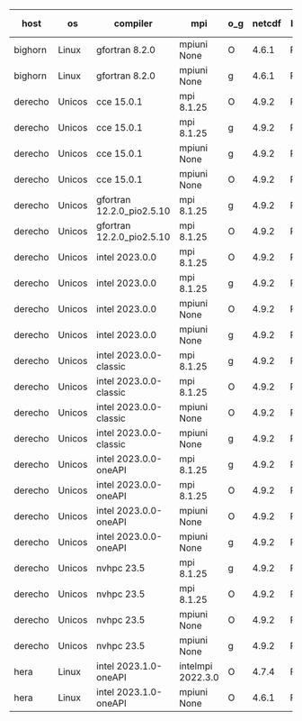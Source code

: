 

| host     | os       | compiler                              | mpi                      | o_g        | netcdf        | build       | u_pass          | u_fail          | s_pass            | s_fail            | e_pass             | e_fail             | nuopc_pass       | nuopc_fail       | artifacts link          |
|----------|----------|---------------------------------------|--------------------------|------------|---------------|-------------|-----------------|-----------------|-------------------|-------------------|--------------------|--------------------|------------------|------------------|-------------------------|
| bighorn | Linux | gfortran 8.2.0 | mpiuni None  | O | 4.6.1  | PASS | 12423 | 0 | 8 | 0 | 44 | 0 | None | None | <a href="https://github.com/esmf-org/esmf-test-artifacts/tree/5a5d52bd4dab2d232e1a88c9af10bb73347023e2/feature_devList/gfortran/8.2.0/O/mpiuni/None" target="_blank">5a5d52b</a> | 
| bighorn | Linux | gfortran 8.2.0 | mpiuni None  | g | 4.6.1  | PASS | None | None | None | None | None | None | None | None | <a href="https://github.com/esmf-org/esmf-test-artifacts/tree/9d90b4ce152a16f46d8f253b2f07bca0f8545640/feature_devList/gfortran/8.2.0/g/mpiuni/None" target="_blank">9d90b4c</a> | 
| derecho | Unicos | cce 15.0.1 | mpi 8.1.25  | O | 4.9.2  | PASS | 13998 | 82 | 49 | 0 | 81 | 0 | 47 | 0 | <a href="https://github.com/esmf-org/esmf-test-artifacts/tree/f5eb67e213d62ca0b54d00db437c8d8c5c713a44/feature_devList/cce/15.0.1/O/mpi/8.1.25" target="_blank">f5eb67e</a> | 
| derecho | Unicos | cce 15.0.1 | mpi 8.1.25  | g | 4.9.2  | PASS | 14004 | 76 | 49 | 0 | 81 | 0 | 47 | 0 | <a href="https://github.com/esmf-org/esmf-test-artifacts/tree/1ca01c11a80cfa333b5f8b208f0662612d9b08c8/feature_devList/cce/15.0.1/g/mpi/8.1.25" target="_blank">1ca01c1</a> | 
| derecho | Unicos | cce 15.0.1 | mpiuni None  | g | 4.9.2  | PASS | 12347 | 76 | 8 | 0 | 44 | 0 | None | None | <a href="https://github.com/esmf-org/esmf-test-artifacts/tree/874625343c68a60d3eb4cd4ff0b15cbc63208981/feature_devList/cce/15.0.1/g/mpiuni/None" target="_blank">8746253</a> | 
| derecho | Unicos | cce 15.0.1 | mpiuni None  | O | 4.9.2  | PASS | 12345 | 78 | 8 | 0 | 44 | 0 | None | None | <a href="https://github.com/esmf-org/esmf-test-artifacts/tree/3eb6f882f6548a23ea97026e93090a582bad2289/feature_devList/cce/15.0.1/O/mpiuni/None" target="_blank">3eb6f88</a> | 
| derecho | Unicos | gfortran 12.2.0_pio2.5.10 | mpi 8.1.25  | g | 4.9.2  | PASS | 14080 | 0 | 49 | 0 | 81 | 0 | 47 | 0 | <a href="https://github.com/esmf-org/esmf-test-artifacts/tree/6fa571ec5425593a79bf0f16cda00a6bec839900/feature_devList/gfortran/12.2.0_pio2.5.10/g/mpi/8.1.25" target="_blank">6fa571e</a> | 
| derecho | Unicos | gfortran 12.2.0_pio2.5.10 | mpi 8.1.25  | O | 4.9.2  | PASS | 14080 | 0 | 49 | 0 | 81 | 0 | 47 | 0 | <a href="https://github.com/esmf-org/esmf-test-artifacts/tree/e12973016b8b4acc004609497d5fbbe23d6e7d53/feature_devList/gfortran/12.2.0_pio2.5.10/O/mpi/8.1.25" target="_blank">e129730</a> | 
| derecho | Unicos | intel 2023.0.0 | mpi 8.1.25  | O | 4.9.2  | PASS | 14080 | 0 | 49 | 0 | 81 | 0 | 47 | 0 | <a href="https://github.com/esmf-org/esmf-test-artifacts/tree/0bf4f0cd9aa1317899f7161c15c111fea1bfe76a/feature_devList/intel/2023.0.0/O/mpi/8.1.25" target="_blank">0bf4f0c</a> | 
| derecho | Unicos | intel 2023.0.0 | mpi 8.1.25  | g | 4.9.2  | PASS | 14080 | 0 | 49 | 0 | 81 | 0 | 47 | 0 | <a href="https://github.com/esmf-org/esmf-test-artifacts/tree/3df6c612d5d244dec6bd9e41836e94e37bd7f49a/feature_devList/intel/2023.0.0/g/mpi/8.1.25" target="_blank">3df6c61</a> | 
| derecho | Unicos | intel 2023.0.0 | mpiuni None  | O | 4.9.2  | PASS | 12423 | 0 | 8 | 0 | 44 | 0 | None | None | <a href="https://github.com/esmf-org/esmf-test-artifacts/tree/c5e342a08081cde86e3e8cbdc2bb847274833a91/feature_devList/intel/2023.0.0/O/mpiuni/None" target="_blank">c5e342a</a> | 
| derecho | Unicos | intel 2023.0.0 | mpiuni None  | g | 4.9.2  | PASS | 12423 | 0 | 8 | 0 | 44 | 0 | None | None | <a href="https://github.com/esmf-org/esmf-test-artifacts/tree/38d2b1e56208b5f9db02eac4736333faa3b1bf85/feature_devList/intel/2023.0.0/g/mpiuni/None" target="_blank">38d2b1e</a> | 
| derecho | Unicos | intel 2023.0.0-classic | mpi 8.1.25  | g | 4.9.2  | PASS | 14080 | 0 | 49 | 0 | 81 | 0 | 47 | 0 | <a href="https://github.com/esmf-org/esmf-test-artifacts/tree/2e5268231b86fe317a4773b31a5b765bb672b71c/feature_devList/intel/2023.0.0-classic/g/mpi/8.1.25" target="_blank">2e52682</a> | 
| derecho | Unicos | intel 2023.0.0-classic | mpi 8.1.25  | O | 4.9.2  | PASS | 14080 | 0 | 49 | 0 | 81 | 0 | 47 | 0 | <a href="https://github.com/esmf-org/esmf-test-artifacts/tree/f220d65eb8b5c9e7a831137381a4f5ad3a2af9ea/feature_devList/intel/2023.0.0-classic/O/mpi/8.1.25" target="_blank">f220d65</a> | 
| derecho | Unicos | intel 2023.0.0-classic | mpiuni None  | O | 4.9.2  | PASS | 12423 | 0 | 8 | 0 | 44 | 0 | None | None | <a href="https://github.com/esmf-org/esmf-test-artifacts/tree/0e1feb880d1cfc97457f2123b11e5679b6d378e6/feature_devList/intel/2023.0.0-classic/O/mpiuni/None" target="_blank">0e1feb8</a> | 
| derecho | Unicos | intel 2023.0.0-classic | mpiuni None  | g | 4.9.2  | PASS | 12423 | 0 | 8 | 0 | 44 | 0 | None | None | <a href="https://github.com/esmf-org/esmf-test-artifacts/tree/4600416195e704057e0acef1bd6c6c383c6a818a/feature_devList/intel/2023.0.0-classic/g/mpiuni/None" target="_blank">4600416</a> | 
| derecho | Unicos | intel 2023.0.0-oneAPI | mpi 8.1.25  | g | 4.9.2  | PASS | 14080 | 0 | 49 | 0 | 81 | 0 | 46 | 1 | <a href="https://github.com/esmf-org/esmf-test-artifacts/tree/64bee2dbba05bd69d05c8ea20abc491963ca61d8/feature_devList/intel/2023.0.0-oneAPI/g/mpi/8.1.25" target="_blank">64bee2d</a> | 
| derecho | Unicos | intel 2023.0.0-oneAPI | mpi 8.1.25  | O | 4.9.2  | PASS | 14080 | 0 | 48 | 1 | 81 | 0 | 37 | 10 | <a href="https://github.com/esmf-org/esmf-test-artifacts/tree/137e7de461896e9468cf22262ca7b7e0045bdfea/feature_devList/intel/2023.0.0-oneAPI/O/mpi/8.1.25" target="_blank">137e7de</a> | 
| derecho | Unicos | intel 2023.0.0-oneAPI | mpiuni None  | O | 4.9.2  | PASS | 12423 | 0 | 8 | 0 | 44 | 0 | None | None | <a href="https://github.com/esmf-org/esmf-test-artifacts/tree/073db3ad1dc119f5c12d72a30f3b41d373d685da/feature_devList/intel/2023.0.0-oneAPI/O/mpiuni/None" target="_blank">073db3a</a> | 
| derecho | Unicos | intel 2023.0.0-oneAPI | mpiuni None  | g | 4.9.2  | PASS | 12423 | 0 | 8 | 0 | 44 | 0 | None | None | <a href="https://github.com/esmf-org/esmf-test-artifacts/tree/9e79b656316e8bfc915d56a6cac710cb14cc3171/feature_devList/intel/2023.0.0-oneAPI/g/mpiuni/None" target="_blank">9e79b65</a> | 
| derecho | Unicos | nvhpc 23.5 | mpi 8.1.25  | g | 4.9.2  | PASS | 14080 | 0 | 49 | 0 | 81 | 0 | 47 | 0 | <a href="https://github.com/esmf-org/esmf-test-artifacts/tree/e92726cd905ab6d107b7cebf0231bc737939ac17/feature_devList/nvhpc/23.5/g/mpi/8.1.25" target="_blank">e92726c</a> | 
| derecho | Unicos | nvhpc 23.5 | mpi 8.1.25  | O | 4.9.2  | PASS | 14080 | 0 | 49 | 0 | 81 | 0 | 47 | 0 | <a href="https://github.com/esmf-org/esmf-test-artifacts/tree/19f00a7c4614cf12cb9a6bcf236ead99bd548ff7/feature_devList/nvhpc/23.5/O/mpi/8.1.25" target="_blank">19f00a7</a> | 
| derecho | Unicos | nvhpc 23.5 | mpiuni None  | O | 4.9.2  | PASS | 12423 | 0 | 8 | 0 | 44 | 0 | None | None | <a href="https://github.com/esmf-org/esmf-test-artifacts/tree/241f8491e5d572890e6ade79de42494e10a17b2b/feature_devList/nvhpc/23.5/O/mpiuni/None" target="_blank">241f849</a> | 
| derecho | Unicos | nvhpc 23.5 | mpiuni None  | g | 4.9.2  | PASS | 12423 | 0 | 8 | 0 | 44 | 0 | None | None | <a href="https://github.com/esmf-org/esmf-test-artifacts/tree/249513068746db2528c52d6e0b88ce5ff7610472/feature_devList/nvhpc/23.5/g/mpiuni/None" target="_blank">2495130</a> | 
| hera | Linux | intel 2023.1.0-oneAPI | intelmpi 2022.3.0  | O | 4.7.4  | FAIL | None | None | None | None | None | None | None | None | <a href="https://github.com/esmf-org/esmf-test-artifacts/tree/c6749df62204f2fa5b15a48aec812f42354c7180/feature_devList/intel/2023.1.0-oneAPI/O/intelmpi/2022.3.0" target="_blank">c6749df</a> | 
| hera | Linux | intel 2023.1.0-oneAPI | mpiuni None  | O | 4.6.1  | FAIL | None | None | None | None | None | None | None | None | <a href="https://github.com/esmf-org/esmf-test-artifacts/tree/89c4538e9eefdb585df107b34587f428930f6c46/feature_devList/intel/2023.1.0-oneAPI/O/mpiuni/None" target="_blank">89c4538</a> | 
